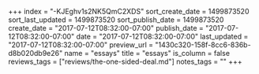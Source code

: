+++
index = "-KJEghv1s2NK5QmC2XDS"
sort_create_date = 1499873520
sort_last_updated = 1499873520
sort_publish_date = 1499873520
create_date = "2017-07-12T08:32:00-07:00"
publish_date = "2017-07-12T08:32:00-07:00"
date = "2017-07-12T08:32:00-07:00"
last_updated = "2017-07-12T08:32:00-07:00"
preview_url = "1430c320-158f-8cc6-836b-d8b020db9e26"
name = "essays"
title = "essays"
is_column = false
reviews_tags = ["reviews/the-one-sided-deal.md"]
notes_tags = ""
+++

